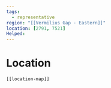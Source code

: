 ```yaml
---
tags:
  - representative
region: "[[Vermilius Gap - Eastern]]"
location: [2791, 7521]
Helped:
---
```

# Location
```meta-bind-embed
[[location-map]]
```